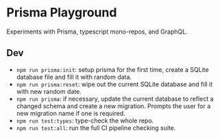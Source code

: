 # Prisma Playground

Experiments with Prisma, typescript mono-repos, and GraphQL.

## Dev

-   `npm run prisma:init`: setup prisma for the first time, create a SQLite database file and fill it with random data.
-   `npm run prisma:reset`: wipe out the current SQLite database and fill it with new random date.
-   `npm run prisma`: if necessary, update the current database to reflect a changed schema and create a new migration. Prompts the user for a new migration name if one is required.
-   `npm run test:types`: type-check the whole repo.
-   `npm run test:all`: run the full CI pipeline checking suite.
